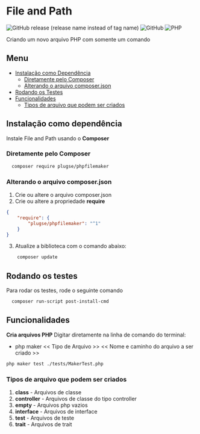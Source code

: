# File and Path

![GitHub release (release name instead of tag name)](https://img.shields.io/github/v/release/joselio105/phpfilemaker?include_prereleases)
![GitHub](https://img.shields.io/github/license/joselio105/phpfilemaker)
![PHP](https://img.shields.io/badge/PHP-7.4.33-blue)

Criando um novo arquivo PHP com somente um comando

## Menu

-   [Instalação como Dependência](#instalação-como-dependência)
    -   [Diretamente pelo Composer](#diretamente-pelo-composer)
    -   [Alterando o arquivo composer.json](#alterando-o-arquivo-composerjson)
-   [Rodando os Testes](#rodando-os-testes)
-   [Funcionalidades](#funcionalidades)
    -   [Tipos de arquivo que podem ser criados](#tipos-de-arquivo-que-podem-ser-criados)

## Instalação como dependência

Instale File and Path usando o **Composer**

### Diretamente pelo Composer

```bash
  composer require plugse/phpfilemaker
```

### Alterando o arquivo composer.json

1. Crie ou altere o arquivo composer.json
2. Crie ou altere a propriedade **require**

```json
{
    "require": {
        "plugse/phpfilemaker": "^1"
    }
}
```

3. Atualize a biblioteca com o comando abaixo:

```bash
    composer update
```

## Rodando os testes

Para rodar os testes, rode o seguinte comando

```bash
  composer run-script post-install-cmd
```

## Funcionalidades

**Cria arquivos PHP** Digitar diretamente na linha de comando do terminal:

-   php maker << Tipo de Arquivo >> << Nome e caminho do arquivo a ser criado >>

```bash
php maker test ./tests/MakerTest.php
```

### Tipos de arquivo que podem ser criados

1. **class** - Arquivos de classe
1. **controller** - Arquivos de classe do tipo controller
1. **empty** - Arquivos php vazios
1. **interface** - Arquivos de interface
1. **test** - Arquivos de teste
1. **trait** - Arquivos de trait
